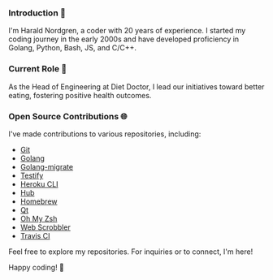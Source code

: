 ### Introduction 👋

I'm Harald Nordgren, a coder with 20 years of experience. I started my coding journey in the early 2000s and have developed proficiency in Golang, Python, Bash, JS, and C/C++.

### Current Role 🚀

As the Head of Engineering at Diet Doctor, I lead our initiatives toward better eating, fostering positive health outcomes.

### Open Source Contributions 🌐

I've made contributions to various repositories, including:

- [Git](https://github.com/git/git/commits/master?author=HaraldNordgren)
- [Golang](https://github.com/golang/go/commits/master?author=HaraldNordgren)
- [Golang-migrate](https://github.com/golang-migrate/migrate/commits/master?author=HaraldNordgren)
- [Testify](https://github.com/stretchr/testify/commits/master?author=HaraldNordgren)
- [Heroku CLI](https://github.com/heroku/heroku-apps/commits/master?author=HaraldNordgren)
- [Hub](https://github.com/github/hub/commits/master?author=HaraldNordgren)
- [Homebrew](https://github.com/Homebrew/brew/commits/master?author=HaraldNordgren)
- [Qt](https://github.com/qt/qtbase/commits/dev?author=HaraldNordgren)
- [Oh My Zsh](https://github.com/ohmyzsh/ohmyzsh/commits/master?author=HaraldNordgren)
- [Web Scrobbler](https://github.com/web-scrobbler/web-scrobbler/commits/master?author=HaraldNordgren)
- [Travis CI](https://github.com/travis-ci/travis.rb/commits/master?author=HaraldNordgren)

Feel free to explore my repositories. For inquiries or to connect, I'm here!

Happy coding! 🚀